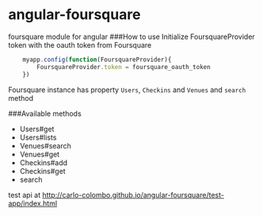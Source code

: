 angular-foursquare
==================
foursquare module for angular
###How to use
Initialize FoursquareProvider token with the oauth token from Foursquare 
```javascript
    myapp.config(function(FoursquareProvider){
        FoursquareProvider.token = foursquare_oauth_token
    })
```
Foursquare instance has property `Users`, `Checkins` and `Venues` and `search` method

###Available methods
- Users#get
- Users#lists
- Venues#search
- Venues#get
- Checkins#add
- Checkins#get
- search

test api at http://carlo-colombo.github.io/angular-foursquare/test-app/index.html
